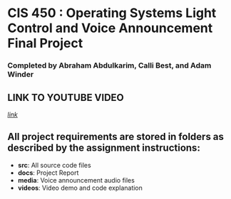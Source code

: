 # CIS 450 : Operating Systems Light Control and Voice Announcement Final Project
### Completed by Abraham Abdulkarim, Calli Best, and Adam Winder

## LINK TO YOUTUBE VIDEO

[*link*
](https://www.youtube.com/watch?v=cbD7phfZ-fg)


## All project requirements are stored in folders as described by the assignment instructions:

- **src**: All source code files
- **docs**: Project Report
- **media**: Voice announcement audio files
- **videos**: Video demo and code explanation
